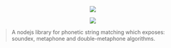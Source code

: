 <p align="center"><img src="https://raw.githubusercontent.com/kartik1998/phonetics/master/logo.png"> </p>
<p align="center"><img src="https://img.shields.io/badge/phonetic-string--matching-blue"> </p>

<blockquote> A nodejs library for phonetic string matching which exposes: soundex, metaphone and double-metaphone algorithms.</blockquote>

